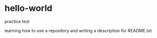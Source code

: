 # hello-world
practice test

learning how to use a repository and writing a description for README.txt
